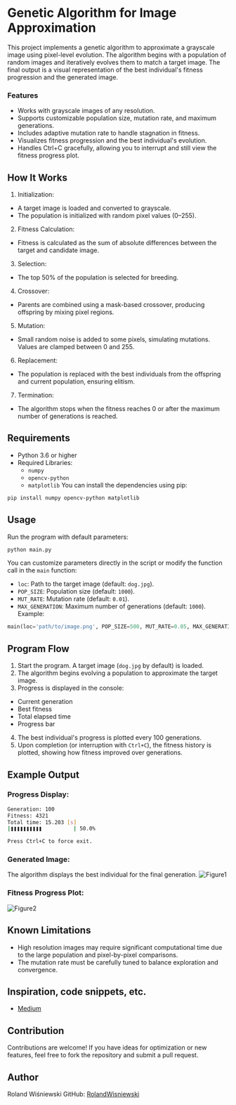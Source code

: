 # Genetic Algorithm for Image Approximation

This project implements a genetic algorithm to approximate a grayscale image using pixel-level evolution. The algorithm begins with a population of random images and iteratively evolves them to match a target image. The final output is a visual representation of the best individual's fitness progression and the generated image.

### Features

* Works with grayscale images of any resolution.
* Supports customizable population size, mutation rate, and maximum generations.
* Includes adaptive mutation rate to handle stagnation in fitness.
* Visualizes fitness progression and the best individual's evolution.
* Handles Ctrl+C gracefully, allowing you to interrupt and still view the fitness progress plot.

## How It Works

1. Initialization:
  * A target image is loaded and converted to grayscale.
  * The population is initialized with random pixel values (0–255).
2. Fitness Calculation:
  * Fitness is calculated as the sum of absolute differences between the target and candidate image.
3. Selection:
  * The top 50% of the population is selected for breeding.
4. Crossover:
  * Parents are combined using a mask-based crossover, producing offspring by mixing pixel regions.
5. Mutation:
  * Small random noise is added to some pixels, simulating mutations. Values are clamped between 0 and 255.
6. Replacement:
  * The population is replaced with the best individuals from the offspring and current population, ensuring elitism.
7. Termination:
  * The algorithm stops when the fitness reaches 0 or after the maximum number of generations is reached.

## Requirements

* Python 3.6 or higher
* Required Libraries:
  * `numpy`
  * `opencv-python`
  * `matplotlib`
You can install the dependencies using pip:
```bash
pip install numpy opencv-python matplotlib
```

## Usage

Run the program with default parameters:
```bash
python main.py
```
You can customize parameters directly in the script or modify the function call in the `main` function:

* `loc`: Path to the target image (default: `dog.jpg`).
* `POP_SIZE`: Population size (default: `1000`).
* `MUT_RATE`: Mutation rate (default: `0.01`).
* `MAX_GENERATION`: Maximum number of generations (default: `1000`).
Example:
```python
main(loc='path/to/image.png', POP_SIZE=500, MUT_RATE=0.05, MAX_GENERATION=2000)
```

## Program Flow

1. Start the program. A target image (`dog.jpg` by default) is loaded.
2. The algorithm begins evolving a population to approximate the target image.
3. Progress is displayed in the console:
  * Current generation
  * Best fitness
  * Total elapsed time
  * Progress bar
4. The best individual's progress is plotted every 100 generations.
5. Upon completion (or interruption with `Ctrl+C`), the fitness history is plotted, showing how fitness improved over generations.

## Example Output

### Progress Display:
```bash
Generation: 100
Fitness: 4321
Total time: 15.203 [s]
|❚❚❚❚❚❚❚❚❚❚          | 50.0%

Press Ctrl+C to force exit.
```
### Generated Image:
The algorithm displays the best individual for the final generation.
![Figure1](https://github.com/user-attachments/assets/d931bb39-3b06-464b-8bfe-b2154e4554fe)
### Fitness Progress Plot:
![Figure2](https://github.com/user-attachments/assets/d08987b5-9287-4fea-b7c4-d54943abcef6)

## Known Limitations

* High resolution images may require significant computational time due to the large population and pixel-by-pixel comparisons.
* The mutation rate must be carefully tuned to balance exploration and convergence.

## Inspiration, code snippets, etc.

* [Medium](https://medium.com/@Data_Aficionado_1083/genetic-algorithms-optimizing-success-through-evolutionary-computing-f4e7d452084f)

## Contribution

Contributions are welcome! If you have ideas for optimization or new features, feel free to fork the repository and submit a pull request.

## Author

Roland Wiśniewski
GitHub: [RolandWisniewski](https://github.com/RolandWisniewski)
